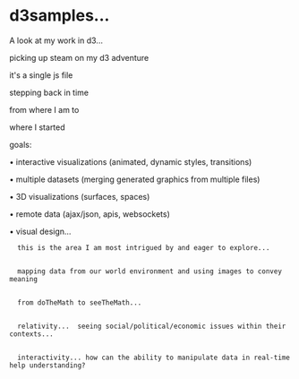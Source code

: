# d3samples...
A look at my work in d3...




picking up steam on my d3 adventure


it's a single js file 

stepping back in time 

from where I am to 

where I started


goals:

  • interactive visualizations (animated, dynamic styles, transitions)


  • multiple datasets (merging generated graphics from multiple files)


  • 3D visualizations (surfaces, spaces)


  • remote data (ajax/json, apis, websockets)


  • visual design...  


      this is the area I am most intrigued by and eager to explore... 
  
  
      mapping data from our world environment and using images to convey meaning
  
  
      from doTheMath to seeTheMath...
  
  
      relativity...  seeing social/political/economic issues within their contexts...
  
  
      interactivity... how can the ability to manipulate data in real-time help understanding?
